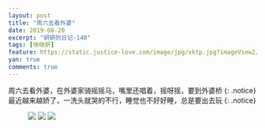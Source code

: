 ```yaml
---
layout: post
title: "周六去看外婆"
date: 2019-08-20
excerpt: "妍妍的日记-140"
tags: [徐晓妍]
feature: https://static.justice-love.com/image/jpg/xktp.jpg?imageView2/1/w/1200/h/500
yan: true
comments: true
---
```

周六去看外婆，在外婆家骑摇摇马，嘴里还唱着，摇呀摇，要到外婆桥
{: .notice}
最近越来越娇了，一洗头就哭的不行，睡觉也不好好睡，总是要出去玩
{: .notice}
<figure>
    <img src="{{ site.staticUrl }}/yanyan/image/waipojiayaoyaoma3.jpg?imageMogr2/auto-orient" />
    <img src="{{ site.staticUrl }}/yanyan/image/waipojiayaoyaoma5.jpg?imageMogr2/auto-orient" />
    <img src="{{ site.staticUrl }}/yanyan/image/waipojiayaoyaoma6.jpg?imageMogr2/auto-orient" />
</figure>
